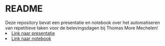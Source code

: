 <h1>README</h1>
Deze repository bevat een presentatie en notebook over het automatiseren van repetitieve taken voor de belevingsdagen bij Thomas More Mechelen!

<li><a href="presentatie.pdf">Link naar presentatie</a>
<li><a href="norebook.ipynb">Link naar notebook</a>